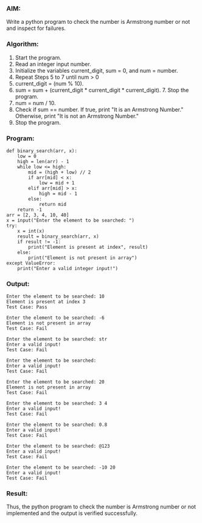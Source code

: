 ### AIM: 
Write a python program to check the number is Armstrong number or not and inspect for failures.

### Algorithm:

1.  Start the program.
2.	Read an integer input number.
3.	Initialize the variables current_digit, sum = 0, and num = number.
4.	Repeat Steps 5 to 7 until num > 0
5.	current_digit = (num % 10).
6.	sum = sum + (current_digit * current_digit * current_digit). 7. Stop the program.
7.	num = num / 10.
8.	Check if sum == number. If true, print "It is an Armstrong Number." Otherwise, print "It is not an Armstrong Number."
9.	Stop the program.

### Program:
```
def binary_search(arr, x): 
    low = 0 
    high = len(arr) - 1
    while low <= high: 
        mid = (high + low) // 2 
        if arr[mid] < x: 
            low = mid + 1
        elif arr[mid] > x: 
            high = mid - 1
        else: 
            return mid
    return -1  
arr = [2, 3, 4, 10, 40]
x = input("Enter the element to be searched: ")
try: 
    x = int(x)  
    result = binary_search(arr, x)
    if result != -1: 
        print("Element is present at index", result)
    else: 
        print("Element is not present in array")
except ValueError: 
    print("Enter a valid integer input!")

```

### Output:
```
Enter the element to be searched: 10 
Element is present at index 3 
Test Case: Pass 

Enter the element to be searched: -6 
Element is not present in array 
Test Case: Fail

Enter the element to be searched: str 
Enter a valid input! 
Test Case: Fail 

Enter the element to be searched: 
Enter a valid input! 
Test Case: Fail 

Enter the element to be searched: 20 
Element is not present in array 
Test Case: Fail

Enter the element to be searched: 3 4 
Enter a valid input! 
Test Case: Fail 

Enter the element to be searched: 0.8 
Enter a valid input! 
Test Case: Fail 

Enter the element to be searched: @123 
Enter a valid input! 
Test Case: Fail 

Enter the element to be searched: -10 20 
Enter a valid input! 
Test Case: Fail 

```


### Result:
Thus, the python program to check the number is Armstrong number or not implemented and the output is verified successfully.

